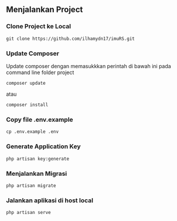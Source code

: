 ## Menjalankan Project
### Clone Project ke Local

```
git clone https://github.com/ilhamydn17/imuRS.git
```

### Update Composer
Update composer dengan memasukkkan perintah di bawah ini pada command line folder project

```
composer update 
```
atau
```
composer install
```

### Copy file .env.example
```
cp .env.example .env
```

### Generate Application Key
```
php artisan key:generate
```

### Menjalankan Migrasi
```
php artisan migrate
```
### Jalankan aplikasi di host local
```
php artisan serve
```
